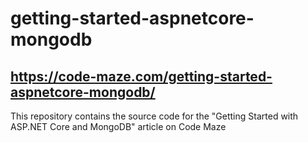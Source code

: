 # getting-started-aspnetcore-mongodb
## https://code-maze.com/getting-started-aspnetcore-mongodb/
This repository contains the source code for the "Getting Started with ASP.NET Core and MongoDB" article on Code Maze
